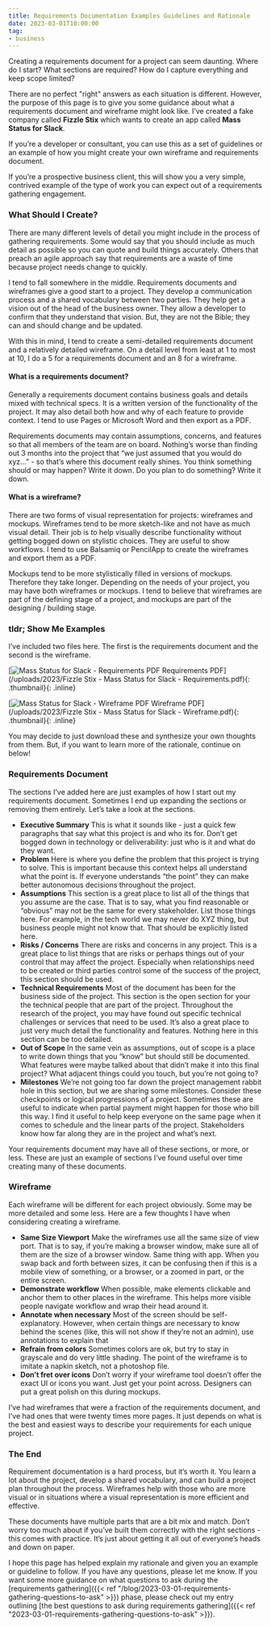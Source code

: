 ```yaml
---
title: Requirements Documentation Examples Guidelines and Rationale
date: 2023-03-01T10:00:00
tag:
- business
---
```

Creating a requirements document for a project can seem daunting. Where do I start? What sections are required? How do I capture everything and keep scope limited?

<!--more-->

There are no perfect "right" answers as each situation is different. However, the purpose of this page is to give you some guidance about what a requirements document and wireframe might look like. I’ve created a fake company called **Fizzle Stix** which wants to create an app called **Mass Status for Slack**.

If you’re a developer or consultant, you can use this as a set of guidelines or an example of how you might create your own wireframe and requirements document.

If you’re a prospective business client, this will show you a very simple, contrived example of the type of work you can expect out of a requirements gathering engagement.

### What Should I Create?

There are many different levels of detail you might include in the process of gathering requirements. Some would say that you should include as much detail as possible so you can quote and build things accurately. Others that preach an agile approach say that requirements are a waste of time because project needs change to quickly.

I tend to fall somewhere in the middle. Requirements documents and wireframes give a good start to a project. They develop a communication process and a shared vocabulary between two parties. They help get a vision out of the head of the business owner. They allow a developer to confirm that they understand that vision. But, they are not the Bible; they can and should change and be updated.

With this in mind, I tend to create a semi-detailed requirements document and a relatively detailed wireframe. On a detail level from least at 1 to most at 10, I do a 5 for a requirements document and an 8 for a wireframe.

#### What is a requirements document?

Generally a requirements document contains business goals and details mixed with technical specs. It is a written version of the functionality of the project. It may also detail both how and why of each feature to provide context. I tend to use Pages or Microsoft Word and then export as a PDF.

Requirements documents may contain assumptions, concerns, and features so that all members of the team are on board. Nothing’s worse than finding out 3 months into the project that “we just assumed that you would do xyz…” - so that’s where this document really shines. You think something should or may happen? Write it down. Do you plan to do something? Write it down.

#### What is a wireframe?

There are two forms of visual representation for projects: wireframes and mockups. Wireframes tend to be more sketch-like and not have as much visual detail. Their job is to help visually describe functionality without getting bogged down on stylistic choices. They are useful to show workflows. I tend to use Balsamiq or PencilApp to create the wireframes and export them as a PDF.

Mockups tend to be more stylistically filled in versions of mockups. Therefore they take longer. Depending on the needs of your project, you may have both wireframes or mockups. I tend to believe that wireframes are part of the defining stage of a project, and mockups are part of the designing / building stage.

### tldr; Show Me Examples

I’ve included two files here. The first is the requirements document and the second is the wireframe.

[![Mass Status for Slack - Requirements PDF](/uploads/2023/requirements-doc-thumbnail.png) Requirements PDF](/uploads/2023/Fizzle Stix - Mass Status for Slack - Requirements.pdf){: .thumbnail}{: .inline}

[![Mass Status for Slack - Wireframe PDF](/uploads/2023/wireframe-thumbnail.png) Wireframe PDF](/uploads/2023/Fizzle Stix - Mass Status for Slack - Wireframe.pdf){: .thumbnail}{: .inline}

You may decide to just download these and synthesize your own thoughts from them. But, if you want to learn more of the rationale, continue on below!

### Requirements Document

The sections I’ve added here are just examples of how I start out my requirements document. Sometimes I end up expanding the sections or removing them entirely. Let’s take a look at the sections.

* **Executive Summary** This is what it sounds like - just a quick few paragraphs that say what this project is and who its for. Don’t get bogged down in technology or deliverability: just who is it and what do they want.
* **Problem** Here is where you define the problem that this project is trying to solve. This is important because this context helps all understand what the point is. If everyone understands “the point” they can make better autonomous decisions throughout the project.
* **Assumptions** This section is a great place to list all of the things that you assume are the case. That is to say, what you find reasonable or “obvious” may not be the same for every stakeholder. List those things here. For example, in the tech world we may never do XYZ thing, but business people might not know that. That should be explicitly listed here.
* **Risks / Concerns** There are risks and concerns in any project. This is a great place to list things that are risks or perhaps things out of your control that may affect the project. Especially when relationships need to be created or third parties control some of the success of the project, this section should be used.
* **Technical Requirements** Most of the document has been for the business side of the project. This section is the open section for your the technical people that are part of the project. Throughout the research of the project, you may have found out specific technical challenges or services that need to be used. It’s also a great place to just very much detail the functionality and features. Nothing here in this section can be too detailed.
* **Out of Scope** In the same vein as assumptions, out of scope is a place to write down things that you “know” but should still be documented. What features were maybe talked about that didn’t make it into this final project? What adjacent things could you touch, but you’re not going to?
* **Milestones** We’re not going too far down the project management rabbit hole in this section, but we are sharing some milestones. Consider these checkpoints or logical progressions of a project. Sometimes these are useful to indicate when partial payment might happen for those who bill this way. I find it useful to help keep everyone on the same page when it comes to schedule and the linear parts of the project. Stakeholders know how far along they are in the project and what’s next.

Your requirements document may have all of these sections, or more, or less. These are just an example of sections I’ve found useful over time creating many of these documents.

### Wireframe

Each wireframe will be different for each project obviously. Some may be more detailed and some less. Here are a few thoughts I have when considering creating a wireframe.

* **Same Size Viewport** Make the wireframes use all the same size of view port. That is to say, if you’re making a browser window, make sure all of them are the size of a browser window. Same thing with app. When you swap back and forth between sizes, it can be confusing then if this is a mobile view of something, or a browser, or a zoomed in part, or the entire screen.
* **Demonstrate workflow** When possible, make elements clickable and anchor them to other places in the wireframe. This helps more visible people navigate workflow and wrap their head around it.
* **Annotate when necessary** Most of the screen should be self-explanatory. However, when certain things are necessary to know behind the scenes (like, this will not show if they’re not an admin), use annotations to explain that
* **Refrain from colors** Sometimes colors are ok, but try to stay in grayscale and do very little shading. The point of the wireframe is to imitate a napkin sketch, not a photoshop file.
* **Don’t fret over icons** Don’t worry if your wireframe tool doesn’t offer the exact UI or icons you want. Just get your point across. Designers can put a great polish on this during mockups.

I’ve had wireframes that were a fraction of the requirements document, and I’ve had ones that were twenty times more pages. It just depends on what is the best and easiest ways to describe your requirements for each unique project.

### The End

Requirement documentation is a hard process, but it’s worth it. You learn a lot about the project, develop a shared vocabulary, and can build a project plan throughout the process. Wireframes help with those who are more visual or in situations where a visual representation is more efficient and effective.

These documents have multiple parts that are a bit mix and match. Don’t worry too much about if you’ve built them correctly with the right sections - this comes with practice. It’s just about getting it all out of everyone’s heads and down on paper.

I hope this page has helped explain my rationale and given you an example or guideline to follow. If you have any questions, please let me know. If you want some more guidance on what questions to ask during the [requirements gathering]({{< ref "/blog/2023-03-01-requirements-gathering-questions-to-ask" >}}) phase, please check out my entry outlining [the best questions to ask during requirements gathering]({{< ref "2023-03-01-requirements-gathering-questions-to-ask" >}}).